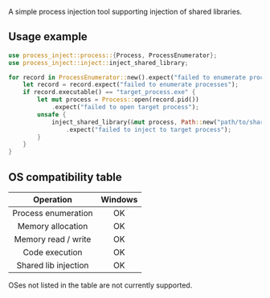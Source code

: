 A simple process injection tool supporting injection of shared libraries.

## Usage example

```rust
use process_inject::process::{Process, ProcessEnumerator};
use process_inject::inject::inject_shared_library;

for record in ProcessEnumerator::new().expect("failed to enumerate processes") {
    let record = record.expect("failed to enumerate processes");
    if record.executable() == "target_process.exe" {
        let mut process = Process::open(record.pid())
            .expect("failed to open target process");
        unsafe {
            inject_shared_library(&mut process, Path::new("path/to/shared_library.dll"))
                .expect("failed to inject to target process");
        }
    }
}
```

## OS compatibility table

|      Operation       | Windows |
|:--------------------:|:-------:|
|  Process enumeration |    OK   |
|   Memory allocation  |    OK   |
|  Memory read / write |    OK   |
|    Code execution    |    OK   |
| Shared lib injection |    OK   |

OSes not listed in the table are not currently supported.
